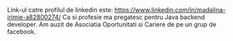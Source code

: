 Link-ul catre profilul de linkedin este: https://www.linkedin.com/in/madalina-irimie-a82800274/
Ca si profesie ma pregatesc pentru Java backend developer. 
Am auzit de Asociatia Oportunitati si Cariere de pe un grup de facebook.
